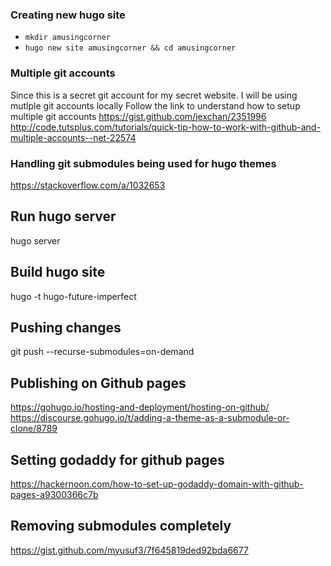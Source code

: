 ### Creating new hugo site
- `mkdir amusingcorner`
- `hugo new site amusingcorner && cd amusingcorner`


### Multiple git accounts
Since this is a secret git account for my secret website. I will be using mutlple git accounts locally
Follow the link to understand how to setup multiple git accounts 
https://gist.github.com/jexchan/2351996
http://code.tutsplus.com/tutorials/quick-tip-how-to-work-with-github-and-multiple-accounts--net-22574


### Handling git submodules being used for hugo themes
https://stackoverflow.com/a/1032653

## Run hugo server
hugo server

## Build hugo site
hugo -t hugo-future-imperfect

## Pushing changes
git push --recurse-submodules=on-demand

## Publishing on Github pages
https://gohugo.io/hosting-and-deployment/hosting-on-github/
https://discourse.gohugo.io/t/adding-a-theme-as-a-submodule-or-clone/8789

## Setting godaddy for github pages
https://hackernoon.com/how-to-set-up-godaddy-domain-with-github-pages-a9300366c7b

## Removing submodules completely
https://gist.github.com/myusuf3/7f645819ded92bda6677